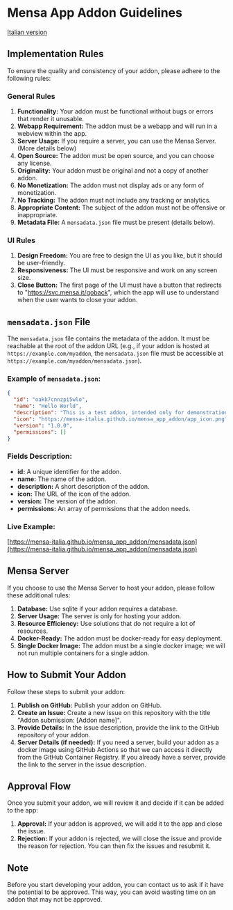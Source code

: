 # Mensa App Addon Guidelines

[Italian version](README_IT.md)

## Implementation Rules
To ensure the quality and consistency of your addon, please adhere to the following rules:

### General Rules
1. **Functionality:** Your addon must be functional without bugs or errors that render it unusable.
2. **Webapp Requirement:** The addon must be a webapp and will run in a webview within the app.
3. **Server Usage:** If you require a server, you can use the Mensa Server. (More details below)
4. **Open Source:** The addon must be open source, and you can choose any license.
5. **Originality:** Your addon must be original and not a copy of another addon.
6. **No Monetization:** The addon must not display ads or any form of monetization.
7. **No Tracking:** The addon must not include any tracking or analytics.
8. **Appropriate Content:** The subject of the addon must not be offensive or inappropriate.
9. **Metadata File:** A `mensadata.json` file must be present (details below).

### UI Rules
1. **Design Freedom:** You are free to design the UI as you like, but it should be user-friendly.
2. **Responsiveness:** The UI must be responsive and work on any screen size.
3. **Close Button:** The first page of the UI must have a button that redirects to "https://svc.mensa.it/goback", which the app will use to understand when the user wants to close your addon.

## `mensadata.json` File
The `mensadata.json` file contains the metadata of the addon. It must be reachable at the root of the addon URL (e.g., if your addon is hosted at `https://example.com/myaddon`, the `mensadata.json` file must be accessible at `https://example.com/myaddon/mensadata.json`).

### Example of `mensadata.json`:
```json
{
  "id": "oakk7cnnzpi5wlo",
  "name": "Hello World",
  "description": "This is a test addon, intended only for demonstration purposes",
  "icon": "https://mensa-italia.github.io/mensa_app_addon/app_icon.png",
  "version": "1.0.0",
  "permissions": []
}
```

### Fields Description:
- **id:** A unique identifier for the addon.
- **name:** The name of the addon.
- **description:** A short description of the addon.
- **icon:** The URL of the icon of the addon.
- **version:** The version of the addon.
- **permissions:** An array of permissions that the addon needs.

### Live Example:
[https://mensa-italia.github.io/mensa_app_addon/mensadata.json](https://mensa-italia.github.io/mensa_app_addon/mensadata.json)

## Mensa Server
If you choose to use the Mensa Server to host your addon, please follow these additional rules:
1. **Database:** Use sqlite if your addon requires a database.
2. **Server Usage:** The server is only for hosting your addon.
3. **Resource Efficiency:** Use solutions that do not require a lot of resources.
4. **Docker-Ready:** The addon must be docker-ready for easy deployment.
5. **Single Docker Image:** The addon must be a single docker image; we will not run multiple containers for a single addon.

## How to Submit Your Addon
Follow these steps to submit your addon:
1. **Publish on GitHub:** Publish your addon on GitHub.
2. **Create an Issue:** Create a new issue on this repository with the title "Addon submission: [Addon name]".
3. **Provide Details:** In the issue description, provide the link to the GitHub repository of your addon.
4. **Server Details (if needed):** If you need a server, build your addon as a docker image using GitHub Actions so that we can access it directly from the GitHub Container Registry. If you already have a server, provide the link to the server in the issue description.

## Approval Flow
Once you submit your addon, we will review it and decide if it can be added to the app:
1. **Approval:** If your addon is approved, we will add it to the app and close the issue.
2. **Rejection:** If your addon is rejected, we will close the issue and provide the reason for rejection. You can then fix the issues and resubmit it.

## Note
Before you start developing your addon, you can contact us to ask if it have the potential to be approved. This way, you can avoid wasting time on an addon that may not be approved.